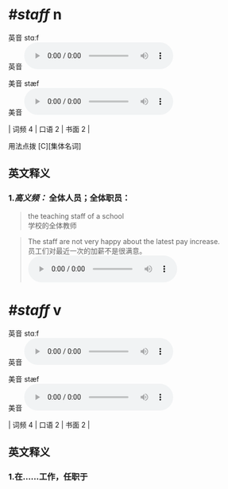 # ***\#staff*** n
英音 stɑːf  
英音
<audio src="./media/staff-B.aac" controls="controls"></audio>

美音 stæf  
美音
<audio src="./media/staff.aac" controls="controls"></audio>



| 词频 4 | 口语 2 | 书面 2 |  

用法点拨  [C][集体名词]

英文释义
---
### 1.*高义频：* **全体人员；全体职员：**  

 > the teaching staff of a school  
 > 学校的全体教师    

 > The staff are not very happy about the latest pay increase.  
 > 员工们对最近一次的加薪不是很满意。    
<audio src="./media/staff-1.aac" controls="controls"></audio>


# ***\#staff*** v
英音 stɑːf  
英音
<audio src="./media/staff-B.aac" controls="controls"></audio>

美音 stæf  
美音
<audio src="./media/staff.aac" controls="controls"></audio>



| 词频 4 | 口语 2 | 书面 2 |  

英文释义
---
### 1.**在……工作，任职于**  



